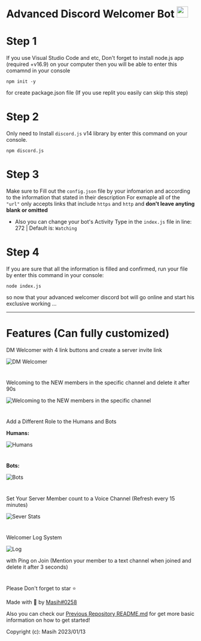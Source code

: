 # Advanced Discord Welcomer Bot <img src="https://raw.githubusercontent.com/MartinHeinz/MartinHeinz/master/wave.gif" width="30px">

# Step 1
If you use Visual Studio Code and etc, Don't forget to install node.js app (required +v16.9) on your computer then you will be able to enter this comamnd in your console
```
npm init -y
```
for create package.json file (If you use replit you easily can skip this step)
# Step 2
Only need to Install `discord.js` v14 library by enter this command on your console.
```
npm discord.js
```
# Step 3
Make sure to Fill out the `config.json` file by your infomarion and according to the information that stated in their description
For exmaple all of the `"url"` only accepts links that include `https` and `http` and **don't leave anyting blank or omitted**
- Also you can change your bot's Activity Type in the `index.js` file in line: 272 | Default is: `Watching`

# Step 4
If you are sure that all the information is filled and confirmed, run your file by enter this command in your console:
```
node index.js
```
so now that your advanced welcomer discord bot will go online and start his exclusive working ...
<hr>

# Features (Can fully customized)

DM Welcomer with 4 link buttons and create a server invite link

![DM Welcomer](https://cdn.discordapp.com/attachments/970232277437124659/1144639348663406592/Screenshot_2023-08-25_175836.png)
#
Welcoming to the NEW members in the specific channel and delete it after 90s

![Welcoming to the NEW members in the specific channel](https://cdn.discordapp.com/attachments/970232277437124659/1144625457917071381/Screenshot_2023-08-21_222856.png) 
#
Add a Different Role to the Humans and Bots


**Humans:**

![Humans](https://cdn.discordapp.com/attachments/970232277437124659/1144625458466537492/Screenshot_2023-08-21_222559.png)

#
**Bots:**

![Bots](https://cdn.discordapp.com/attachments/970232277437124659/1144625458688823446/Screenshot_2023-08-21_224700.png)
#
Set Your Server Member count to a Voice Channel (Refresh every 15 minutes)

![Sever Stats](https://cdn.discordapp.com/attachments/970232277437124659/1144625458193903757/Screenshot_2023-08-21_223230.png)
#
Welcomer Log System

![Log](https://cdn.discordapp.com/attachments/970232277437124659/1144625567883350189/Screenshot_2023-08-21_222734.png)

with Ping on Join (Mention your member to a text channel when joined and delete it after 3 seconds)
# 

Please Don't forget to star ⭐

Made with 🤍 by [Masih#0258](https://discord.com/users/901765485341859911
)

Also you can check our [Previous Repository README.md](https://github.com/Masihdeveloper/Creating-Discord-Bot/edit/main/README.md) for get more basic information on how to get started!

Copyright (c): Masih 2023/01/13

